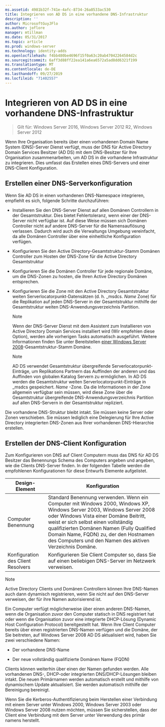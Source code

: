 ```yaml
---
ms.assetid: 4981b32f-741e-4afc-8734-26a8533ac530
title: Integrieren von AD DS in eine vorhandene DNS-Infrastruktur
description: ''
author: MicrosoftGuyJFlo
ms.author: joflore
manager: mtillman
ms.date: 05/31/2017
ms.topic: article
ms.prod: windows-server
ms.technology: identity-adds
ms.openlocfilehash: f4bb480be4696f15f0a63c20ab47042264584d2c
ms.sourcegitcommit: 6aff3d88ff22ea141a6ea6572a5ad8dd6321f199
ms.translationtype: MT
ms.contentlocale: de-DE
ms.lasthandoff: 09/27/2019
ms.locfileid: "71402557"
---
```

# <a name="integrating-ad-ds-into-an-existing-dns-infrastructure"></a>Integrieren von AD DS in eine vorhandene DNS-Infrastruktur

>Gilt für: Windows Server 2016, Windows Server 2012 R2, Windows Server 2012

Wenn Ihre Organisation bereits über einen vorhandenen Domain Name System (DNS)-Server Dienst verfügt, muss der DNS für Active Directory Domain Services Besitzer (AD DS) mit dem DNS-Besitzer für Ihre Organisation zusammenarbeiten, um AD DS in die vorhandene Infrastruktur zu integrieren. Dies umfasst das Erstellen eines DNS-Servers und einer DNS-Client Konfiguration.  
  
## <a name="creating-a-dns-server-configuration"></a>Erstellen einer DNS-Serverkonfiguration  
Wenn Sie AD DS in einen vorhandenen DNS-Namespace integrieren, empfiehlt es sich, folgende Schritte durchzuführen:  
  
-   Installieren Sie den DNS-Server Dienst auf allen Domänen Controllern in der Gesamtstruktur. Dies bietet Fehlertoleranz, wenn einer der DNS-Server nicht verfügbar ist. Auf diese Weise müssen sich Domänen Controller nicht auf andere DNS-Server für die Namensauflösung verlassen. Dadurch wird auch die Verwaltungs Umgebung vereinfacht, da alle Domänen Controller über eine einheitliche Konfiguration verfügen.  
  
-   Konfigurieren Sie den Active Directory-Gesamtstruktur-Stamm Domänen Controller zum Hosten der DNS-Zone für die Active Directory Gesamtstruktur  
  
-   Konfigurieren Sie die Domänen Controller für jede regionale Domäne, um die DNS-Zonen zu hosten, die Ihren Active Directory Domänen entsprechen.  
  
-   Konfigurieren Sie die Zone mit den Active Directory Gesamtstruktur weiten Serverlocatorpunkt-Datensätzen (d. h. _msdcs. *Name* Zone) für die Replikation auf jeden DNS-Server in der Gesamtstruktur mithilfe der Gesamtstruktur weiten DNS-Anwendungsverzeichnis Partition.  
  
    > [!NOTE]  
    > Wenn der DNS-Server Dienst mit dem Assistent zum Installieren von Active Directory Domain Services installiert wird (Wir empfehlen diese Option), werden alle vorherigen Tasks automatisch ausgeführt. Weitere Informationen finden Sie unter Bereitstellen [einer Windows Server 2008](https://technet.microsoft.com/library/cc731174.aspx)-Gesamtstruktur-Stamm Domäne.  
  
    > [!NOTE]  
    > AD DS verwendet Gesamtstruktur übergreifende Serverlocatorpunkt-Einträge, um Replikations Partnern das Auffinden der anderen und das Auffinden von globalen Katalog Servern zu ermöglichen. In AD DS werden die Gesamtstruktur weiten Serverlocatorpunkt-Einträge in _msdcs gespeichert. *Name* -Zone. Da die Informationen in der Zone allgemein verfügbar sein müssen, wird diese Zone über die Gesamtstruktur übergreifende DNS-Anwendungsverzeichnis Partition auf allen DNS-Servern in der Gesamtstruktur repliziert.  
  
Die vorhandene DNS-Struktur bleibt intakt. Sie müssen keine Server oder Zonen verschieben. Sie müssen lediglich eine Delegierung für Ihre Active Directory integrierten DNS-Zonen aus Ihrer vorhandenen DNS-Hierarchie erstellen.  
  
## <a name="creating-the-dns-client-configuration"></a>Erstellen der DNS-Client Konfiguration  
Zum Konfigurieren von DNS auf Client Computern muss das DNS für AD DS Besitzer das Benennungs Schema des Computers angeben und angeben, wie die Clients DNS-Server finden. In der folgenden Tabelle werden die empfohlenen Konfigurationen für diese Entwurfs Elemente aufgelistet.  
  
|Design-Element|Konfiguration|  
|------------------|-----------------|  
|Computer Benennung|Standard Benennung verwenden. Wenn ein Computer mit Windows 2000, Windows XP, Windows Server 2003, Windows Server 2008 oder Windows Vista einer Domäne Beitritt, weist er sich selbst einen vollständig qualifizierten Domänen Namen (Fully Qualified Domain Name, FQDN) zu, der den Hostnamen des Computers und den Namen des aktiven Verzeichnis Domäne.|  
|Konfiguration des Client Resolvers|Konfigurieren Sie Client Computer so, dass Sie auf einen beliebigen DNS-Server im Netzwerk verweisen.|  
  
> [!NOTE]  
> Active Directory Clients und Domänen Controllern können Ihre DNS-Namen auch dann dynamisch registrieren, wenn Sie nicht auf den DNS-Server verweisen, der für ihre Namen autorisierend ist.  
  
Ein Computer verfügt möglicherweise über einen anderen DNS-Namen, wenn die Organisation zuvor den Computer statisch in DNS registriert hat oder wenn die Organisation zuvor eine integrierte DHCP-Lösung (Dynamic Host Configuration Protocol) bereitgestellt hat. Wenn Ihre Client Computer bereits über einen registrierten DNS-Namen verfügen und die Domäne, der Sie beitreten, auf Windows Server 2008 AD DS aktualisiert wird, haben Sie zwei verschiedene Namen:  
  
-   Der vorhandene DNS-Name  
  
-   Der neue vollständig qualifizierte Domänen Name (FQDN)  
  
Clients können weiterhin über einen der Namen gefunden werden. Alle vorhandenen DNS-, DHCP-oder integrierten DNS/DHCP-Lösungen bleiben intakt. Die neuen Primärnamen werden automatisch erstellt und mithilfe von dynamischem Update aktualisiert. Sie werden automatisch mithilfe der Bereinigung bereinigt.  
  
Wenn Sie die Kerberos-Authentifizierung beim Herstellen einer Verbindung mit einem Server unter Windows 2000, Windows Server 2003 oder Windows Server 2008 nutzen möchten, müssen Sie sicherstellen, dass der Client eine Verbindung mit dem Server unter Verwendung des primär namens herstellt.  
  



